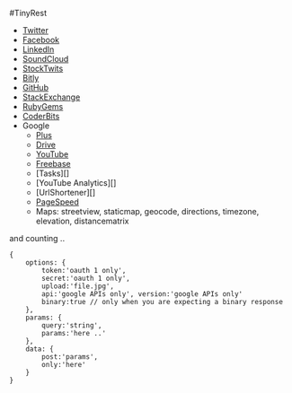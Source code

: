 
#TinyRest

- [Twitter][1]
- [Facebook][2]
- [LinkedIn][3]
- [SoundCloud][4]
- [StockTwits][5]
- [Bitly][6]
- [GitHub][7]
- [StackExchange][8]
- [RubyGems][9]
- [CoderBits][10]
- Google
    - [Plus][11]
    - [Drive][12]
    - [YouTube][13]
    - [Freebase][14]
    - [Tasks][]
    - [YouTube Analytics][]
    - [UrlShortener][]
    - [PageSpeed][15]
    - Maps: streetview, staticmap, geocode, directions, timezone, elevation, distancematrix

and counting ..

```
{
    options: {
        token:'oauth 1 only',
        secret:'oauth 1 only',
        upload:'file.jpg',
        api:'google APIs only', version:'google APIs only'
        binary:true // only when you are expecting a binary response
    },
    params: {
        query:'string',
        params:'here ..'
    },
    data: {
        post:'params',
        only:'here'
    }
}
```

  [1]: https://dev.twitter.com/
  [2]: https://developers.facebook.com/
  [3]: http://developer.linkedin.com/
  [4]: http://developers.soundcloud.com/
  [5]: http://stocktwits.com/developers
  [6]: http://dev.bitly.com/
  [7]: http://developer.github.com/
  [8]: https://api.stackexchange.com/
  [9]: http://guides.rubygems.org/rubygems-org-api/
  [10]: https://coderbits.com/api
  [11]: https://developers.google.com/+/api/
  [12]: https://developers.google.com/drive/v2/reference/
  [13]: https://developers.google.com/youtube/v3/
  [14]: https://developers.google.com/freebase/v1/
  [15]: https://developers.google.com/speed/docs/insights/v1/getting_started
